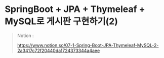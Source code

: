 # SpringBoot + JPA + Thymeleaf + MySQL로 게시판 구현하기(2)

> Notion : 
>
> https://www.notion.so/07-1-Spring-Boot-JPA-Thymeleaf-MySQL-2-2a3417c72f20440da1724373344a4aee
>
> 
>
> 